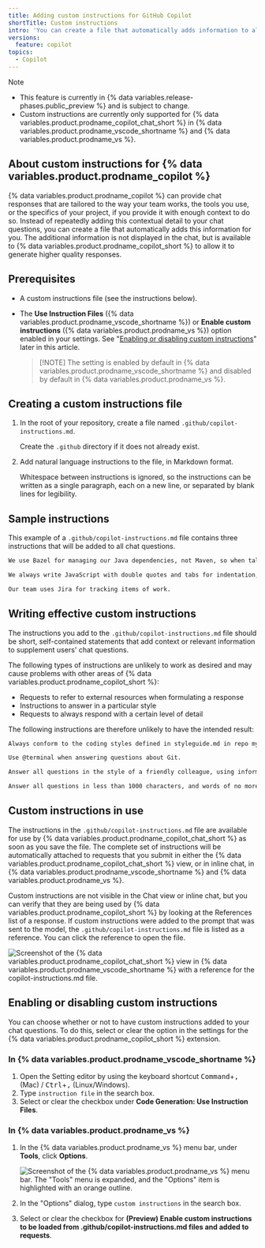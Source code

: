 ```yaml
---
title: Adding custom instructions for GitHub Copilot
shortTitle: Custom instructions
intro: 'You can create a file that automatically adds information to all questions you ask {% data variables.product.prodname_copilot_chat_short %}.'
versions:
  feature: copilot
topics:
  - Copilot
---
```


> [!NOTE]
> * This feature is currently in {% data variables.release-phases.public_preview %} and is subject to change.
> * Custom instructions are currently only supported for {% data variables.product.prodname_copilot_chat_short %} in {% data variables.product.prodname_vscode_shortname %} and {% data variables.product.prodname_vs %}.

## About custom instructions for {% data variables.product.prodname_copilot %}

{% data variables.product.prodname_copilot %} can provide chat responses that are tailored to the way your team works, the tools you use, or the specifics of your project, if you provide it with enough context to do so. Instead of repeatedly adding this contextual detail to your chat questions, you can create a file that automatically adds this information for you. The additional information is not displayed in the chat, but is available to {% data variables.product.prodname_copilot_short %} to allow it to generate higher quality responses.

## Prerequisites

* A custom instructions file (see the instructions below).
* The **Use Instruction Files** ({% data variables.product.prodname_vscode_shortname %}) or **Enable custom instructions** ({% data variables.product.prodname_vs %}) option enabled in your settings. See "[Enabling or disabling custom instructions](#enabling-or-disabling-custom-instructions)" later in this article.

  > [!NOTE] The setting is enabled by default in {% data variables.product.prodname_vscode_shortname %} and disabled by default in {% data variables.product.prodname_vs %}.

## Creating a custom instructions file

1. In the root of your repository, create a file named `.github/copilot-instructions.md`.

   Create the `.github` directory if it does not already exist.

1. Add natural language instructions to the file, in Markdown format.

   Whitespace between instructions is ignored, so the instructions can be written as a single paragraph, each on a new line, or separated by blank lines for legibility.

## Sample instructions

This example of a `.github/copilot-instructions.md` file contains three instructions that will be added to all chat questions.

```markdown
We use Bazel for managing our Java dependencies, not Maven, so when talking about Java packages, always give me instructions and code samples that use Bazel.

We always write JavaScript with double quotes and tabs for indentation, so when your reponses include JavaScript code, please follow those conventions.

Our team uses Jira for tracking items of work.
```

## Writing effective custom instructions

The instructions you add to the `.github/copilot-instructions.md` file should be short, self-contained statements that add context or relevant information to supplement users' chat questions.

The following types of instructions are unlikely to work as desired and may cause problems with other areas of {% data variables.product.prodname_copilot_short %}:

* Requests to refer to external resources when formulating a response
* Instructions to answer in a particular style
* Requests to always respond with a certain level of detail

The following instructions are therefore unlikely to have the intended result:

```markdown
Always conform to the coding styles defined in styleguide.md in repo my-org/my-repo when generating code.

Use @terminal when answering questions about Git.

Answer all questions in the style of a friendly colleague, using informal language.

Answer all questions in less than 1000 characters, and words of no more than 12 characters.
```

## Custom instructions in use

The instructions in the `.github/copilot-instructions.md` file are available for use by {% data variables.product.prodname_copilot_chat_short %} as soon as you save the file. The complete set of instructions will be automatically attached to requests that you submit in either the {% data variables.product.prodname_copilot_chat_short %} view, or in inline chat, in {% data variables.product.prodname_vscode_shortname %} and {% data variables.product.prodname_vs %}.

Custom instructions are not visible in the Chat view or inline chat, but you can verify that they are being used by {% data variables.product.prodname_copilot_short %} by looking at the References list of a response. If custom instructions were added to the prompt that was sent to the model, the `.github/copilot-instructions.md` file is listed as a reference. You can click the reference to open the file.

![Screenshot of the {% data variables.product.prodname_copilot_chat_short %} view in {% data variables.product.prodname_vscode_shortname %} with a reference for the copilot-instructions.md file.](/assets/images/help/copilot/custom-instructions-vscode.png)

## Enabling or disabling custom instructions

You can choose whether or not to have custom instructions added to your chat questions. To do this, select or clear the option in the settings for the {% data variables.product.prodname_copilot_short %} extension.

### In {% data variables.product.prodname_vscode_shortname %}

1. Open the Setting editor by using the keyboard shortcut <kbd>Command</kbd>+<kbd>,</kbd> (Mac) / <kbd>Ctrl</kbd>+<kbd>,</kbd> (Linux/Windows).
1. Type `instruction file` in the search box.
1. Select or clear the checkbox under **Code Generation: Use Instruction Files**.

### In {% data variables.product.prodname_vs %}

1. In the {% data variables.product.prodname_vs %} menu bar, under **Tools**, click **Options**.

   ![Screenshot of the {% data variables.product.prodname_vs %} menu bar. The "Tools" menu is expanded, and the "Options" item is highlighted with an orange outline.](/assets/images/help/copilot/vs-toolbar-options.png)

1. In the "Options" dialog, type `custom instructions` in the search box.
1. Select or clear the checkbox for **(Preview) Enable custom instructions to be loaded from .github/copilot-instructions.md files and added to requests**.
